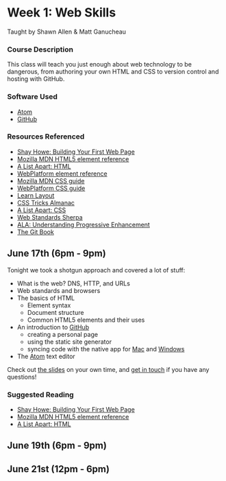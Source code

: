 # Week 1: Web Skills

Taught by Shawn Allen & Matt Ganucheau

### Course Description
This class will teach you just enough about web technology to be dangerous, from authoring your own HTML and CSS to version control and hosting with GitHub.

### Software Used
* [Atom](http://atom.io)
* [GitHub](https://github.com)

### Resources Referenced

* [Shay Howe: Building Your First Web Page](http://learn.shayhowe.com/html-css/building-your-first-web-page/)
* [Mozilla MDN HTML5 element reference](https://developer.mozilla.org/en-US/docs/Web/Guide/HTML/HTML5/HTML5_element_list)
* [A List Apart: HTML](http://alistapart.com/topic/html)
* [WebPlatform element reference](http://docs.webplatform.org/wiki/html/elements)
* [Mozilla MDN CSS guide](https://developer.mozilla.org/en-US/docs/Web/CSS)
* [WebPlatform CSS guide](http://docs.webplatform.org/wiki/css)
* [Learn Layout](http://learnlayout.com)
* [CSS Tricks Almanac](http://css-tricks.com/almanac/)
* [A List Apart: CSS](http://alistapart.com/topic/css)
* [Web Standards Sherpa](http://webstandardssherpa.com/)
* [ALA: Understanding Progressive Enhancement](http://alistapart.com/article/understandingprogressiveenhancement)
* [The Git Book](http://git-scm.com/book)


## June 17th (6pm - 9pm)

Tonight we took a shotgun approach and covered a lot of stuff:

* What is the web? DNS, HTTP, and URLs
* Web standards and browsers
* The basics of HTML
  - Element syntax
  - Document structure
  - Common HTML5 elements and their uses
* An introduction to [GitHub](https://github.com)
  - creating a personal page
  - using the static site generator
  - syncing code with the native app for [Mac](http://mac.github.com) and [Windows](http://windows.github.com)
* The [Atom](http://atom.io) text editor

Check out [the slides](http://shawnbot.github.io/web-skills/slides/day1.html)
on your own time, and [get in touch](http://github.com/shawnbot) if you have any questions!

### Suggested Reading
* [Shay Howe: Building Your First Web Page](http://learn.shayhowe.com/html-css/building-your-first-web-page/)
* [Mozilla MDN HTML5 element reference](https://developer.mozilla.org/en-US/docs/Web/Guide/HTML/HTML5/HTML5_element_list)
* [A List Apart: HTML](http://alistapart.com/topic/html)

## June 19th (6pm - 9pm)


## June 21st (12pm - 6pm)
